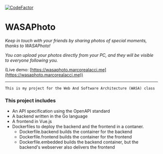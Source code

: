 [![CodeFactor](https://www.codefactor.io/repository/github/notherealmarco/wasaphoto/badge?s=2a99529eb3b66797b3a0cae48a39232782ae6c1b)](https://www.codefactor.io/repository/github/notherealmarco/wasaphoto)

# WASAPhoto

*Keep in touch with your friends by sharing photos of special moments, thanks to WASAPhoto!*

*You can upload your photos directly from your PC, and they will be visible to everyone following you.*

(Live demo: [https://wasaphoto.marcorealacci.me](https://wasaphoto.marcorealacci.me))

---

```
This is my project for the Web And Software Architecture (WASA) class
```

### This project includes

* An API specification using the OpenAPI standard
* A backend written in the Go language
* A frontend in Vue.js
* Dockerfiles to deploy the backend and the frontend in a contaner.
  * Dockerfile.backend builds the container for the backend
  * Dockerfile.frontend builds the container for the frontend
  * Dockerfile.embedded builds the backend container, but the backend's webserver also delivers the frontend

